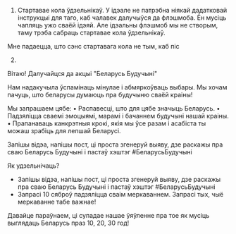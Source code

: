 
1. Стартавае кола ўдзельнікаў.
У ідэале не патрэбна ніякай дадатковай інструкцыі для таго, каб чалавек далучыўся да флэшмоба. Ён мусіць чапляць ужо сваёй ідэяй. Але ідэальны флэшмоб мы не створым, таму трэба сабраць стартавае кола ўдзельнікаў.

Мне падаецца, што сэнс стартавага кола не тым, каб піс



2.
Вітаю! Далучайцся да акцыі "Беларусь Будучыні"

Нам надакучыла ўспамінаць мінулае і абмяркоўваць выбары. Мы хочам пачуць, што беларусы думаюць пра будучыню сваёй краіны!

Мы запрашаем цябе: 
 • Распавесці, што для цябе значыць Беларусь.
 • Падзяліцца сваемі эмоцыямі, марамі і бачаннем будучыні нашай краіны.
 • Прапанаваць канкрэтныя крокі, якія мы ўсе разам і асабіста ты можаш зрабіць для лепшай Беларусі.

Запішы відэа, напішы пост, ці проста згенеруй выяву, дзе раскажы пра сваю Беларусь Будучыні і пастаў хэштэг #БеларусьБудучыні

Як удзельнічаць?
- Запішы відэа, напішы пост, ці проста згенеруй выяву, дзе раскажы пра сваю Беларусь Будучыні і пастаў хэштэг #БеларусьБудучыні
- Запрасі 10 сяброў падзяліцца сваім меркаваннем. Запрасі тых, чыё меркаванне табе важнае!

Давайце параўнаем, ці супадае нашае ўяўленне пра тое як мусіць выглядаць Беларусь праз 10, 20, 30 год!
